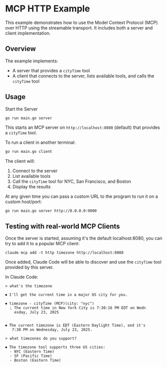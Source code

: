 # MCP HTTP Example

This example demonstrates how to use the Model Context Protocol (MCP) over HTTP using the streamable transport. It includes both a server and client implementation.

## Overview

The example implements:
- A server that provides a `cityTime` tool
- A client that connects to the server, lists available tools, and calls the `cityTime` tool

## Usage

Start the Server

```bash
go run main.go server
```
This starts an MCP server on `http://localhost:8080` (default) that provides a `cityTime` tool.

To run a client in another terminal:

```bash
go run main.go client
```

The client will:
1. Connect to the server
2. List available tools
3. Call the `cityTime` tool for NYC, San Francisco, and Boston
4. Display the results

At any given time you can pass a custom URL to the program to run it on a custom host/port:

```
go run main.go server http://0.0.0.0:9000
```

## Testing with real-world MCP Clients

Once the server is started, assuming it's the default
localhost:8080, you can try to add it to a popular MCP client:

    claude mcp add -t http timezone http://localhost:8080

Once added, Claude Code will be able to discover and use the `cityTime` tool provided by this server.

In Claude Code:

    > what's the timezone

    ⏺ I'll get the current time in a major US city for you.

    ⏺ timezone - cityTime (MCP)(city: "nyc")
      ⎿ The current time in New York City is 7:30:16 PM EDT on Wedn
        esday, July 23, 2025


    ⏺ The current timezone is EDT (Eastern Daylight Time), and it's
       7:30 PM on Wednesday, July 23, 2025.

    > what timezones do you support?

    ⏺ The timezone tool supports three US cities:
      - NYC (Eastern Time)
      - SF (Pacific Time)
      - Boston (Eastern Time)
